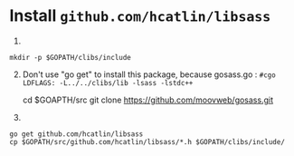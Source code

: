 # Install `github.com/hcatlin/libsass`

1.

    mkdir -p $GOPATH/clibs/include

2. Don't use "go get" to install this package, because gosass.go : `#cgo LDFLAGS: -L../../clibs/lib -lsass -lstdc++`

    cd $GOAPTH/src
    git clone https://github.com/moovweb/gosass.git

3.

    go get github.com/hcatlin/libsass
    cp $GOPATH/src/github.com/hcatlin/libsass/*.h $GOPATH/clibs/include/



